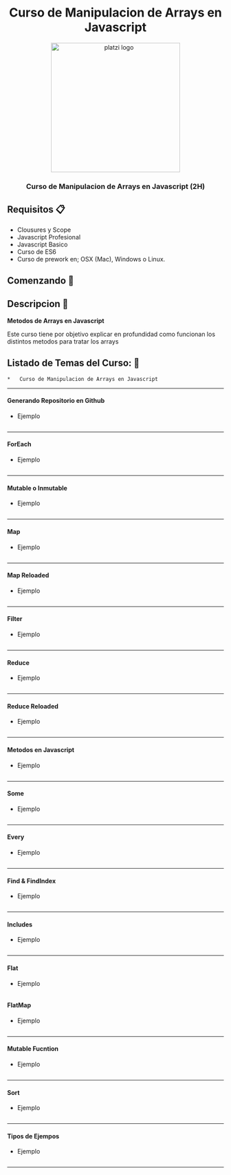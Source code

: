 <div align="center">
  <h1>Curso de Manipulacion de Arrays en Javascript</h1>
  <img src="https://upload.wikimedia.org/wikipedia/commons/3/32/Platzi.jpg" alt="platzi logo" height="300px">
  <h3 style="font-weight:bold;" >Curso de Manipulacion de Arrays en Javascript (2H)</h3>
  <h5></h5>
</div>

## Requisitos :clipboard:

*   Clousures y Scope
*   Javascript Profesional
*   Javascript Basico
*   Curso de ES6
*   Curso de prework en; OSX (Mac), Windows o Linux.

## Comenzando 🚀

## Descripcion :notebook:

**Metodos de Arrays en Javascript**
<p>Este curso tiene por objetivo explicar en profundidad como funcionan los distintos metodos para tratar los arrays </p>

## Listado de Temas del Curso: 💯
    *   Curso de Manipulacion de Arrays en Javascript
---
#### Generando Repositorio en Github
-   Ejemplo
```javascript

```
---
#### ForEach
-   Ejemplo
```javascript

```
---
#### Mutable o Inmutable
-   Ejemplo
```javascript

```
---
#### Map
-   Ejemplo
```javascript

```
---
#### Map Reloaded
-   Ejemplo
```javascript

```
---
#### Filter
-   Ejemplo
```javascript

```
---
#### Reduce
-   Ejemplo
```javascript

```
---
#### Reduce Reloaded
-   Ejemplo
```javascript

```
---
#### Metodos en Javascript
-   Ejemplo
```javascript

```
---
#### Some
-   Ejemplo
```javascript

```
---
#### Every
-   Ejemplo
```javascript

```
---
#### Find & FindIndex
-   Ejemplo
```javascript

```
---
#### Includes
-   Ejemplo
```javascript

```
---
#### Flat
-   Ejemplo
```javascript

```
#### FlatMap
-   Ejemplo
```javascript

```
---
#### Mutable Fucntion
-   Ejemplo
```javascript

```
---
#### Sort
-   Ejemplo
```javascript

```
---
#### Tipos de Ejempos
-   Ejemplo
```javascript

```
---